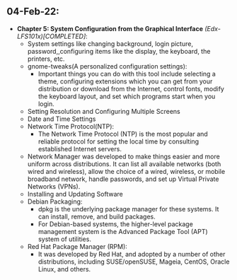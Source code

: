## 04-Feb-22:


- **Chapter 5: System Configuration from the Graphical Interface** *(Edx-LFS101x)[COMPLETED]*:
  - System settings like changing background, login picture, password,,configuring items like the display, the keyboard, the printers, etc.
  - gnome-tweaks(A personalized configuration settings):
    - Important things you can do with this tool include selecting a theme, configuring extensions which you can get from your distribution or download from the Internet, control fonts, modify the keyboard layout, and set which programs start when you login.
  - Setting Resolution and Configuring Multiple Screens
  - Date and Time Settings
  - Network Time Protocol(NTP):
    - The Network Time Protocol (NTP) is the most popular and reliable protocol for setting the local time by consulting established Internet servers.
  - Network Manager was developed to make things easier and more uniform across distributions. It can list all available networks (both wired and wireless), allow the choice of a wired, wireless, or mobile broadband network, handle passwords, and set up Virtual Private Networks (VPNs).
  - Installing and Updating Software
  - Debian Packaging:
    - dpkg is the underlying package manager for these systems. It can install, remove, and build packages.
    - For Debian-based systems, the higher-level package management system is the Advanced Package Tool (APT) system of utilities.
  - Red Hat Package Manager (RPM):
    - It was developed by Red Hat, and adopted by a number of other distributions, including SUSE/openSUSE, Mageia, CentOS, Oracle Linux, and others.
  
